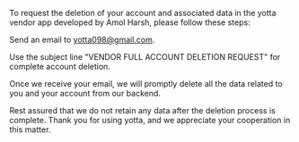 To request the deletion of your account and associated data in the yotta vendor app developed by Amol Harsh, please follow these steps:

Send an email to yotta098@gmail.com.

Use the subject line "VENDOR FULL ACCOUNT DELETION REQUEST" for complete account deletion.

Once we receive your email, we will promptly delete all the data related to you and your account from our backend.

Rest assured that we do not retain any data after the deletion process is complete. Thank you for using yotta, and we appreciate your cooperation in this matter.
